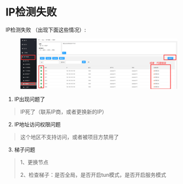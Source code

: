 # IP检测失败

&#x20;IP检测失败 （出现下面这些情况）:

<figure><img src="../../.gitbook/assets/image (7) (1) (1).png" alt=""><figcaption></figcaption></figure>

1. IP出现问题了&#x20;

> IP死了（联系IP商，或者更换新的IP）

2. IP地址访问权限问题&#x20;

> 这个地区不支持访问，或者被项目方禁用了

3. 梯子问题

> 1、更换节点
>
> 2、检查梯子：是否全局，是否开启tun模式，是否开启服务模式

